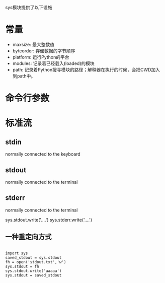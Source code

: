 

sys模块提供了以下设施

# 常量

- maxsize: 最大整数值
- byteorder: 存储数据的字节顺序
- platform: 运行Python的平台
- modules: 记录着已经载入(loaded)的模块
- path: 记录着Python搜寻模块的路径；解释器在执行的时候，会把CWD加入到path中。
# 命令行参数


# 标准流

## stdin
normally connected to the keyboard

## stdout
normally connected to the terminal
## stderr
normally connected to the terminal

sys.stdout.write('....')
sys.stderr.write('....')

## 一种重定向方式

```

import sys
saved_stdout = sys.stdout
fh = open('stdout.txt','w')
sys.stdout = fh
sys.stdout.write('aaaaa')
sys.stdout = saved_stdout
```